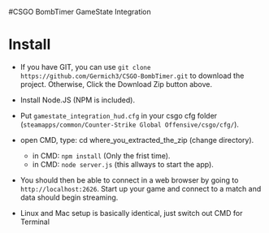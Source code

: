 #CSGO BombTimer GameState Integration

# Install 

* If you have GIT, you can use `git clone https://github.com/Germich3/CSGO-BombTimer.git` to download the project. 
  Otherwise, Click the Download Zip button above.
  
* Install Node.JS (NPM is included).

* Put `gamestate_integration_hud.cfg` in your csgo cfg folder (`steamapps/common/Counter-Strike Global Offensive/csgo/cfg/`).

* open CMD, type: cd where_you_extracted_the_zip (change directory).
   - in CMD: `npm install` (Only the frist time).
   - in CMD: `node server.js` (this allways to start the app).
  
* You should then be able to connect in a web browser by going to `http://localhost:2626`. 
  Start up your game and connect to a match and data should begin streaming.
  
* Linux and Mac setup is basically identical, just switch out CMD for Terminal
